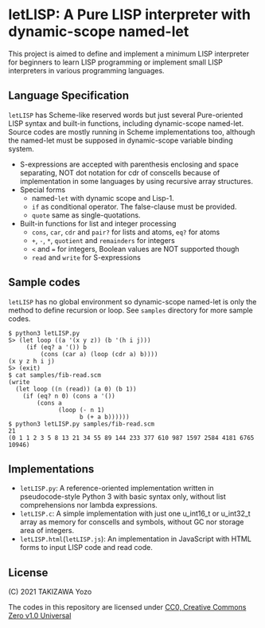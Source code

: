 # letLISP: A Pure LISP interpreter with dynamic-scope named-let

This project is aimed to define and implement a minimum LISP interpreter for beginners to learn LISP programming or implement small LISP interpreters in various programming languages.

## Language Specification

`letLISP` has Scheme-like reserved words but just several Pure-oriented LISP syntax and built-in functions, including dynamic-scope named-let. Source codes are mostly running in Scheme implementations too, although the named-let must be supposed in dynamic-scope variable binding system.

* S-expressions are accepted with parenthesis enclosing and space separating, NOT dot notation for cdr of conscells because of implementation in some languages by using recursive array structures.
* Special forms
	* named-`let` with dynamic scope and Lisp-1.
	* `if` as conditional operator. The false-clause must be provided.
	* `quote` same as single-quotations.
* Built-in functions for list and integer processing
	* `cons`, `car`, `cdr` and `pair?` for lists and atoms, `eq?` for atoms
	* `+`, `-`, `*`, `quotient` and `remainders` for integers
	* `<` and `=` for integers, Boolean values are NOT supported though
	* `read` and `write` for S-expressions

## Sample codes

`letLISP` has no global environment so dynamic-scope named-let is only the method to define recursion or loop. See `samples` directory for more sample codes.

```
$ python3 letLISP.py 
S> (let loop ((a '(x y z)) (b '(h i j)))
     (if (eq? a '()) b
         (cons (car a) (loop (cdr a) b))))
(x y z h i j)
S> (exit)
$ cat samples/fib-read.scm 
(write
  (let loop ((n (read)) (a 0) (b 1))
    (if (eq? n 0) (cons a '())
        (cons a
              (loop (- n 1)
                    b (+ a b))))))
$ python3 letLISP.py samples/fib-read.scm 
21
(0 1 1 2 3 5 8 13 21 34 55 89 144 233 377 610 987 1597 2584 4181 6765 10946)
```

## Implementations

* `letLISP.py`: A reference-oriented implementation written in pseudocode-style Python 3 with basic syntax only, without list comprehensions nor lambda expressions.
* `letLISP.c`: A simple implementation with just one u_int16_t or u_int32_t array as memory for conscells and symbols, without GC nor storage area of integers.
* `letLISP.html`(`letLISP.js`): An implementation in JavaScript with HTML forms to input LISP code and read code.

## License

(C) 2021 TAKIZAWA Yozo

The codes in this repository are licensed under [CC0, Creative Commons Zero v1.0 Universal](https://creativecommons.org/publicdomain/zero/1.0/)

